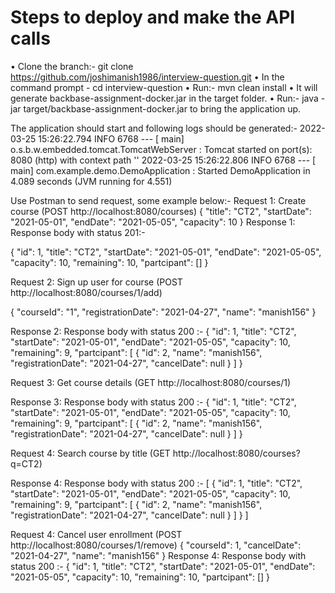 Steps to deploy and make the API calls
================================================

•	Clone the branch:- git clone https://github.com/joshimanish1986/interview-question.git
•	In the command prompt - cd interview-question
•	Run:- mvn clean install
•	It will generate backbase-assignment-docker.jar in the target folder. 
•	Run:- java -jar target/backbase-assignment-docker.jar to bring the application up.

The application should start and following logs should be generated:-
2022-03-25 15:26:22.794  INFO 6768 --- [           main] o.s.b.w.embedded.tomcat.TomcatWebServer  : Tomcat started on port(s): 8080 (http) with context path ''
2022-03-25 15:26:22.806  INFO 6768 --- [           main] com.example.demo.DemoApplication         : Started DemoApplication in 4.089 seconds (JVM running for 4.551)


Use Postman to send request, some example below:-
Request 1: Create course (POST http://localhost:8080/courses)
 {
    "title": "CT2",
    "startDate": "2021-05-01",
    "endDate": "2021-05-05",
    "capacity": 10
}
Response 1: Response body with status 201:- 
 
{
    "id": 1,
    "title": "CT2",
    "startDate": "2021-05-01",
    "endDate": "2021-05-05",
    "capacity": 10,
    "remaining": 10,
    "partcipant": []
}

Request 2: Sign up user for course (POST http://localhost:8080/courses/1/add)

{
  "courseId": "1",
  "registrationDate": "2021-04-27",
  "name": "manish156"
}

Response 2: Response body with status 200 :-
{
    "id": 1,
    "title": "CT2",
    "startDate": "2021-05-01",
    "endDate": "2021-05-05",
    "capacity": 10,
    "remaining": 9,
    "partcipant": [
        {
            "id": 2,
            "name": "manish156",
            "registrationDate": "2021-04-27",
            "cancelDate": null
        }
    ]
}


Request 3: Get course details (GET http://localhost:8080/courses/1)

Response 3: Response body with status 200 :-
{
    "id": 1,
    "title": "CT2",
    "startDate": "2021-05-01",
    "endDate": "2021-05-05",
    "capacity": 10,
    "remaining": 9,
    "partcipant": [
        {
            "id": 2,
            "name": "manish156",
            "registrationDate": "2021-04-27",
            "cancelDate": null
        }
    ]
}

Request 4: Search course by title (GET http://localhost:8080/courses?q=CT2)

Response 4: Response body with status 200 :-
[
    {
        "id": 1,
        "title": "CT2",
        "startDate": "2021-05-01",
        "endDate": "2021-05-05",
        "capacity": 10,
        "remaining": 9,
        "partcipant": [
            {
                "id": 2,
                "name": "manish156",
                "registrationDate": "2021-04-27",
                "cancelDate": null
            }
        ]
    }
]

Request 4: Cancel user enrollment (POST  http://localhost:8080/courses/1/remove)
{
  "courseId": 1,
  "cancelDate": "2021-04-27",
  "name": "manish156"
}
Response 4: Response body with status 200 :-
{
    "id": 1,
    "title": "CT2",
    "startDate": "2021-05-01",
    "endDate": "2021-05-05",
    "capacity": 10,
    "remaining": 10,
    "partcipant": []
}